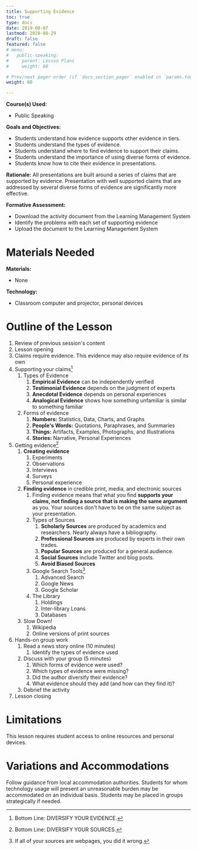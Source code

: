 ```yaml
---
title: Supporting Evidence
toc: true
type: docs
date: 2019-08-07
lastmod: 2020-08-29
draft: false
featured: false
# menu:
#   public-speaking:
#     parent: Lesson Plans
#     weight: 60

# Prev/next pager order (if `docs_section_pager` enabled in `params.toml`)
weight: 60

---
```


**Course(s) Used:**

* Public Speaking

**Goals and Objectives:**

* Students understand how evidence supports other evidence in tiers.
* Students understand the types of evidence.
* Students understand where to find evidence to support their claims.
* Students understand the importance of using diverse forms of evidence.
* Students know how to cite their evidence in presentations.

**Rationale:** All presentations are built around a series of claims that are supported by evidence.
Presentation with well supported claims that are addressed by several diverse forms of evidence are significantly more effective.

**Formative Assessment:**

* Download the activity document from the Learning Management System
* Identify the problems with each set of supporting evidence
* Upload the document to the Learning Management System

# Materials Needed

**Materials:**

* None

**Technology:**

* Classroom computer and projector, personal devices

# Outline of the Lesson

1.  Review of previous session's content
2.  Lesson opening
3.  Claims require evidence. This evidence may also require evidence of its own
4.  Supporting your claims[^diversify-evidence]
    1.  Types of Evidence
        1.  **Empirical Evidence** can be independently verified
        2.  **Testimonial Evidence** depends on the judgment of experts
        3.  **Anecdotal Evidence** depends on personal experiences
        4.  **Analogical Evidence** shows how something unfamiliar is similar to something familiar
    2.  Forms of evidence
        1.  **Numbers:** Statistics, Data, Charts, and Graphs
        2.  **People's Words:** Quotations, Paraphrases, and Summaries
        3.  **Things:** Artifacts, Examples, Photographs, and Illustrations
        4.  **Stories:** Narrative, Personal Experiences
5.  Getting evidence[^diversify-sources]
    1.  **Creating evidence**
        1.  Experiments
        2.  Observations
        3.  Interviews
        4.  Surveys
        5.  Personal experience
    2.  **Finding evidence** in credible print, media, and electronic sources
        1.  Finding evidence means that what you find **supports your claims, not finding a source that is making the same argument** as you. Your sources don't have to be on the same subject as your presentation.
        2.  Types of Sources
            1.  **Scholarly Sources** are produced by academics and researchers. Nearly always have a bibliography.
            2.  **Professional Sources** are produced by experts in their own trades.
            3.  **Popular Sources** are produced for a general audience.
            4.  **Social Sources** include Twitter and blog posts.
            5.  **Avoid Biased Sources**
        1.  Google Search Tools[^go-beyond-online-sources]
            1.  Advanced Search
            2.  Google News
            3.  Google Scholar
        2.  The Library
            1.  Holdings
            2.  Inter-library Loans
            3.  Databases
    3.  Slow Down!
        1.  Wikipedia
        2.  Online versions of print sources
6.  Hands-on group work
    1.  Read a news story online (10 minutes)
        1.  Identify the types of evidence used
    2.  Discuss with your group (5 minutes)
        1.  Which forms of evidence were used?
        2.  Which types of evidence were missing?
        3.  Did the author diversify their evidence?
        4.  What evidence should they add (and how can they find it)?
    3.  Debrief the activity
7.  Lesson closing

# Limitations

This lesson requires student access to online resources and personal devices.

<!--
# Debrief
-->

# Variations and Accommodations

Follow guidance from local accommodation authorities.
Students for whom technology usage will present an unreasonable burden may be accommodated on an individual basis.
Students may be placed in groups strategically if needed.

<!-- End Notes -->

[^diversify-evidence]: Bottom Line: DIVERSIFY YOUR EVIDENCE.
[^diversify-sources]:  Bottom Line: DIVERSIFY YOUR SOURCES.
[^go-beyond-online-sources]: If all of your sources are webpages, you did it wrong.
[^OWL]: https://owl.english.purdue.edu/

<!-- Previous Versions:

   v#   | Date       | Modifications
  ------|------------|:-----------------
  v0.06 | 2020-08-29 | Pandemic changes, Canvas
  v0.05 | 2019-08-07 | Changes for Hugo compatibility
  v0.04 | 2017-03-09 | Moved discussion on citation here, re-ordered discussion around supporting an argument
  v0.03 |          - | Added discussion of types of Sources
  v0.02 |          - | Added discussion questions and clarified evidence sources don't have to be on the same topic
  v0.01 |          - | Corrected footnote for Purdue OWL
  v0.00 |          - | Initial Version

-->
